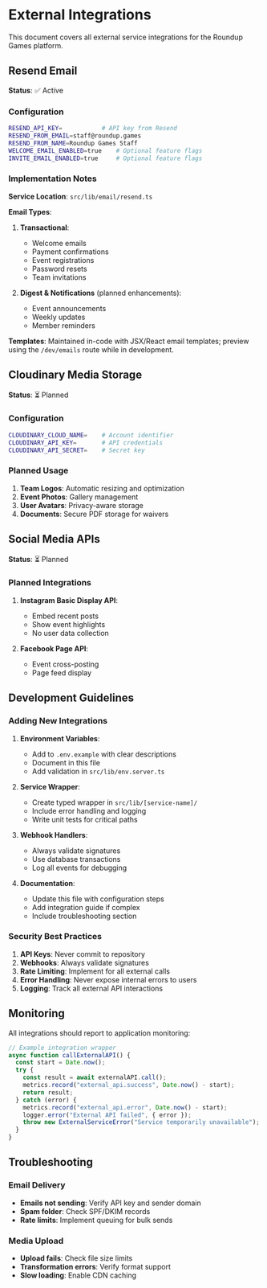 # External Integrations

This document covers all external service integrations for the Roundup Games platform.

## Resend Email

**Status**: ✅ Active

### Configuration

```bash
RESEND_API_KEY=           # API key from Resend
RESEND_FROM_EMAIL=staff@roundup.games
RESEND_FROM_NAME=Roundup Games Staff
WELCOME_EMAIL_ENABLED=true    # Optional feature flags
INVITE_EMAIL_ENABLED=true     # Optional feature flags
```

### Implementation Notes

**Service Location**: `src/lib/email/resend.ts`

**Email Types**:

1. **Transactional**:
   - Welcome emails
   - Payment confirmations
   - Event registrations
   - Password resets
   - Team invitations

2. **Digest & Notifications** (planned enhancements):
   - Event announcements
   - Weekly updates
   - Member reminders

**Templates**: Maintained in-code with JSX/React email templates; preview using the `/dev/emails` route while in development.

## Cloudinary Media Storage

**Status**: ⏳ Planned

### Configuration

```bash
CLOUDINARY_CLOUD_NAME=    # Account identifier
CLOUDINARY_API_KEY=       # API credentials
CLOUDINARY_API_SECRET=    # Secret key
```

### Planned Usage

1. **Team Logos**: Automatic resizing and optimization
2. **Event Photos**: Gallery management
3. **User Avatars**: Privacy-aware storage
4. **Documents**: Secure PDF storage for waivers

## Social Media APIs

**Status**: ⏳ Planned

### Planned Integrations

1. **Instagram Basic Display API**:
   - Embed recent posts
   - Show event highlights
   - No user data collection

2. **Facebook Page API**:
   - Event cross-posting
   - Page feed display

## Development Guidelines

### Adding New Integrations

1. **Environment Variables**:
   - Add to `.env.example` with clear descriptions
   - Document in this file
   - Add validation in `src/lib/env.server.ts`

2. **Service Wrapper**:
   - Create typed wrapper in `src/lib/[service-name]/`
   - Include error handling and logging
   - Write unit tests for critical paths

3. **Webhook Handlers**:
   - Always validate signatures
   - Use database transactions
   - Log all events for debugging

4. **Documentation**:
   - Update this file with configuration steps
   - Add integration guide if complex
   - Include troubleshooting section

### Security Best Practices

1. **API Keys**: Never commit to repository
2. **Webhooks**: Always validate signatures
3. **Rate Limiting**: Implement for all external calls
4. **Error Handling**: Never expose internal errors to users
5. **Logging**: Track all external API interactions

## Monitoring

All integrations should report to application monitoring:

```typescript
// Example integration wrapper
async function callExternalAPI() {
  const start = Date.now();
  try {
    const result = await externalAPI.call();
    metrics.record("external_api.success", Date.now() - start);
    return result;
  } catch (error) {
    metrics.record("external_api.error", Date.now() - start);
    logger.error("External API failed", { error });
    throw new ExternalServiceError("Service temporarily unavailable");
  }
}
```

## Troubleshooting

### Email Delivery

- **Emails not sending**: Verify API key and sender domain
- **Spam folder**: Check SPF/DKIM records
- **Rate limits**: Implement queuing for bulk sends

### Media Upload

- **Upload fails**: Check file size limits
- **Transformation errors**: Verify format support
- **Slow loading**: Enable CDN caching

